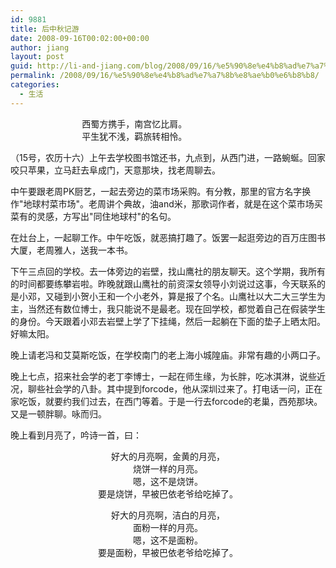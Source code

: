 ```yaml
---
id: 9881
title: 后中秋记游
date: 2008-09-16T00:02:00+00:00
author: jiang
layout: post
guid: http://li-and-jiang.com/blog/2008/09/16/%e5%90%8e%e4%b8%ad%e7%a7%8b%e8%ae%b0%e6%b8%b8/
permalink: /2008/09/16/%e5%90%8e%e4%b8%ad%e7%a7%8b%e8%ae%b0%e6%b8%b8/
categories:
  - 生活
---
```

<p dir="ltr" style="text-align:left">
                               西蜀方携手，南宫忆比肩。<br />                             平生犹不浅，羁旅转相怜。
</p>

<p dir="ltr">
  （15号，农历十六）上午去学校图书馆还书，九点到，从西门进，一路蜿蜒。回家咬只苹果，立马赶去阜成门，天意那块，找老周聊去。
</p>

<p dir="ltr">
  中午要跟老周PK厨艺，一起去旁边的菜市场采购。有分教，那里的官方名字换作"地球村菜市场"。老周讲个典故，油and米，那歌词作者，就是在这个菜市场买菜有的灵感，方写出"同住地球村"的名句。
</p>

<p dir="ltr">
  在灶台上，一起聊工作。中午吃饭，就恶搞打趣了。饭罢一起逛旁边的百万庄图书大厦，老周雅人，送我一本书。
</p>

<p dir="ltr">
  下午三点回的学校。去一体旁边的岩壁，找山鹰社的朋友聊天。这个学期，我所有的时间都要练攀岩啦。昨晚就跟山鹰社的前资深女领导小刘说过这事，今天联系的是小邓，又碰到小贺小王和一个小老外，算是报了个名。山鹰社以大二大三学生为主，当然还有数位博士，我只能说不是最老。现在回学校，都觉着自己在假装学生的身份。今天跟着小邓去岩壁上学了下挂绳，然后一起躺在下面的垫子上晒太阳。好嘛太阳。
</p>

<p dir="ltr">
  晚上请老冯和艾莫斯吃饭，在学校南门的老上海小城隍庙。非常有趣的小两口子。
</p>

<p dir="ltr">
  晚上七点，招来社会学的老丁李博士，一起在师生缘，为长胖，吃冰淇淋，说些近况，聊些社会学的八卦。其中提到forcode，他从深圳过来了。打电话一问，正在家吃饭，就要约我们过去，在西门等着。于是一行去forcode的老巢，西苑那块。又是一顿胖聊。咏而归。
</p>

<p dir="ltr">
  晚上看到月亮了，吟诗一首，曰：
</p>

<p dir="ltr" align="center">
  好大的月亮啊，金黄的月亮，<br />烧饼一样的月亮。<br />嗯，这不是烧饼。<br />要是烧饼，早被巴依老爷给吃掉了。
</p>

<p dir="ltr" align="center">
  好大的月亮啊，洁白的月亮，<br />面粉一样的月亮。<br />嗯，这不是面粉。<br />要是面粉，早被巴依老爷给吃掉了。
</p>